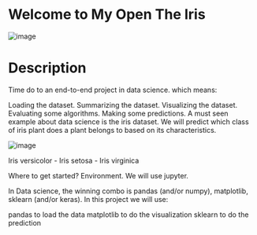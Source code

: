 # Welcome to My Open The Iris

![image](https://user-images.githubusercontent.com/99121169/178465360-b3af93d0-9250-452d-b0ef-f3770ae1944b.png)

# Description
Time do to an end-to-end project in data science. which means:

Loading the dataset.
Summarizing the dataset.
Visualizing the dataset.
Evaluating some algorithms.
Making some predictions.
A must seen example about data science is the iris dataset. We will predict which class of iris plant does a plant belongs to based on its characteristics.

![image](https://user-images.githubusercontent.com/99121169/178466114-fdbacc2c-1aa6-4a19-912d-86df14cb665e.png)

Iris versicolor - Iris setosa - Iris virginica

Where to get started?
Environment. We will use jupyter.

In Data science, the winning combo is pandas (and/or numpy), matplotlib, sklearn (and/or keras).
In this project we will use:

pandas to load the data
matplotlib to do the visualization
sklearn to do the prediction